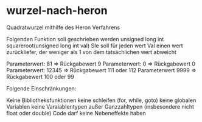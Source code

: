 # wurzel-nach-heron
Quadratwurzel mithilfe des Heron Verfahrens


Folgenden Funktion soll geschrieben werden 
    unsigned long int squareroot(unsigned long int val) 
SIe soll für jeden wert Val einen wert zurückliefer, der weniger als 1 von dem tatsächlichen wert abweicht

Parameterwert: 81 => Rückgabewert 9
Parameterwert: 0 => Rückgabewert 0 
Parameterwert: 12345 => Rückgabewert 111 oder 112
Parameterwert 9999 => Rückgabewert 100 oder 99

Folgende Einschränkungen: 

Keine Bibliotheksfunktionen
keine schleifen (for, while, goto)
keine globalen Variablen
keine Varaiablentypen außer Ganzzahltypen (insbesondere nicht float oder double)
Code darf keine Nebeneffekte haben 
